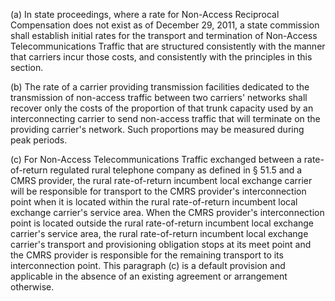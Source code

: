 (a) In state proceedings, where a rate for Non-Access Reciprocal Compensation does not exist as of December 29, 2011, a state commission shall establish initial rates for the transport and termination of Non-Access Telecommunications Traffic that are structured consistently with the manner that carriers incur those costs, and consistently with the principles in this section.

(b) The rate of a carrier providing transmission facilities dedicated to the transmission of non-access traffic between two carriers' networks shall recover only the costs of the proportion of that trunk capacity used by an interconnecting carrier to send non-access traffic that will terminate on the providing carrier's network. Such proportions may be measured during peak periods.

(c) For Non-Access Telecommunications Traffic exchanged between a rate-of-return regulated rural telephone company as defined in § 51.5 and a CMRS provider, the rural rate-of-return incumbent local exchange carrier will be responsible for transport to the CMRS provider's interconnection point when it is located within the rural rate-of-return incumbent local exchange carrier's service area. When the CMRS provider's interconnection point is located outside the rural rate-of-return incumbent local exchange carrier's service area, the rural rate-of-return incumbent local exchange carrier's transport and provisioning obligation stops at its meet point and the CMRS provider is responsible for the remaining transport to its interconnection point. This paragraph (c) is a default provision and applicable in the absence of an existing agreement or arrangement otherwise.


